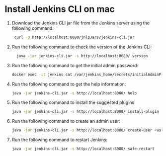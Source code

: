 # Install Jenkins CLI on mac

1. Download the Jenkins CLI jar file from the Jenkins server using the following command:

   ```bash
    curl -O http://localhost:8080/jnlpJars/jenkins-cli.jar
   ```

2. Run the following command to check the version of the Jenkins CLI:

   ```bash
     java -jar jenkins-cli.jar -s http://localhost:8080/ version
   ```

3. Run the following command to get the initial admin password:

   ```bash
   docker exec -it jenkins cat /var/jenkins_home/secrets/initialAdminPassword
   ```

4. Run the following command to get the help information:

   ```bash
   java -jar jenkins-cli.jar -s http://localhost:8080/ help
   ```

5. Run the following command to install the suggested plugins:

   ```bash
   java -jar jenkins-cli.jar -s http://localhost:8080/ install-plugin <plugin-name>
   ```

6. Run the following command to create an admin user:

   ```bash
   java -jar jenkins-cli.jar -s http://localhost:8080/ create-user <username> <password>
   ```

7. Run the following command to restart Jenkins:
   ```bash
   java -jar jenkins-cli.jar -s http://localhost:8080/ safe-restart
   ```
